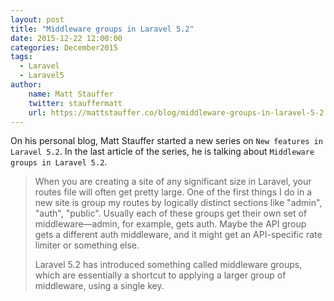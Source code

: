 ```yaml
---
layout: post
title: "Middleware groups in Laravel 5.2"
date: 2015-12-22 12:00:00
categories: December2015
tags:
  - Laravel
  - Laravel5
author:
    name: Matt Stauffer
    twitter: stauffermatt
    url: https://mattstauffer.co/blog/middleware-groups-in-laravel-5-2
---
```


On his personal blog, Matt Stauffer started a new series on `New features in Laravel 5.2`. In the last article of the series, he is talking about `Middleware groups in Laravel 5.2`.

> When you are creating a site of any significant size in Laravel, your routes file will often get pretty large. One of the first things I do in a new site is group my routes by logically distinct sections like "admin", "auth", "public". Usually each of these groups get their own set of middleware—admin, for example, gets auth. Maybe the API group gets a different auth middleware, and it might get an API-specific rate limiter or something else.
> 
> Laravel 5.2 has introduced something called middleware groups, which are essentially a shortcut to applying a larger group of middleware, using a single key.